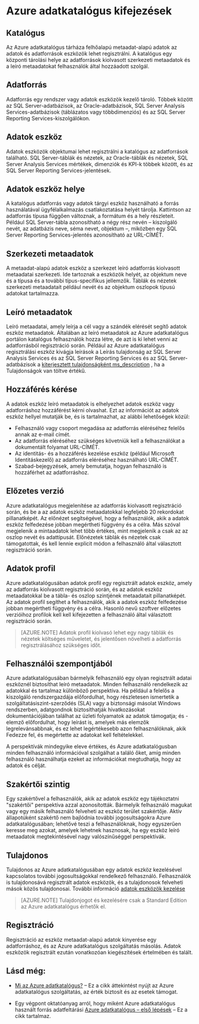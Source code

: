 <properties
   pageTitle="Azure adatkatalógus terminológia |} Microsoft Azure"
   description="Ebben a cikkben fogalmak és a kifejezések a Azure adatkatalógus dokumentációt."
   services="data-catalog"
   documentationCenter=""
   authors="steelanddata"
   manager="NA"
   editor=""
   tags=""/>
<tags
   ms.service="data-catalog"
   ms.devlang="NA"
   ms.topic="article"
   ms.tgt_pltfrm="NA"
   ms.workload="data-catalog"
   ms.date="09/21/2016"
   ms.author="maroche"/>

# <a name="azure-data-catalog-terminology"></a>Azure adatkatalógus kifejezések

## <a name="catalog"></a>Katalógus

Az Azure adatkatalógus tárháza felhőalapú metaadat-alapú adatok az adatok és adatforrások eszközök lehet regisztrálni. A katalógus egy központi tárolási helye az adatforrások kiolvasott szerkezeti metaadatok és a leíró metaadatokat felhasználók által hozzáadott szolgál.

## <a name="data-source"></a>Adatforrás

Adatforrás egy rendszer vagy adatok eszközök kezelő tároló. Többek között az SQL Server-adatbázisok, az Oracle-adatbázisok, SQL Server Analysis Services-adatbázisok (táblázatos vagy többdimenziós) és az SQL Server Reporting Services-kiszolgálókon.

## <a name="data-asset"></a>Adatok eszköz

Adatok eszközök objektumai lehet regisztrálni a katalógus az adatforrások található. SQL Server-táblák és nézetek, az Oracle-táblák és nézetek, SQL Server Analysis Services mértékek, dimenziók és KPI-k többek között, és az SQL Server Reporting Services-jelentések.

## <a name="data-asset-location"></a>Adatok eszköz helye

A katalógus adatforrás vagy adatok tárgyi eszköz használható a forrás használatával ügyfélalkalmazás csatlakoztatása helyét tárolja. Kattintson az adatforrás típusa függően változnak, a formátum és a hely részleteit. Például SQL Server-tábla azonosítható a négy rész nevén – kiszolgáló nevét, az adatbázis neve, séma nevet, objektum –, miközben egy SQL Server Reporting Services-jelentés azonosítható az URL-CÍMÉT.

## <a name="structural-metadata"></a>Szerkezeti metaadatok

A metaadat-alapú adatok eszköz a szerkezet leíró adatforrás kiolvasott metaadatai szerkezeti. Ide tartoznak a eszközök helyét, az objektum neve és a típusa és a további típus-specifikus jellemzők. Táblák és nézetek szerkezeti metaadatait például nevét és az objektum oszlopok típusú adatokat tartalmazza.

## <a name="descriptive-metadata"></a>Leíró metaadatok

Leíró metaadatai, amely leírja a cél vagy a szándék elérését segítő adatok eszköz metaadatok. Általában az leíró metaadatok az Azure adatkatalógus portálon katalógus felhasználók hozza létre, de azt is ki lehet venni az adatforrásból regisztráció során. Például az Azure adatkatalógus regisztrálási eszköz kivágja leírások a Leírás tulajdonság az SQL Server Analysis Services és az SQL Server Reporting Services és az SQL Server-adatbázisok a [kiterjesztett tulajdonságként ms_description](https://technet.microsoft.com/library/ms190243.aspx) , ha a Tulajdonságok van töltve értékű.

## <a name="request-access"></a>Hozzáférés kérése

A adatok eszköz leíró metaadatok is elhelyezhet adatok eszköz vagy adatforráshoz hozzáférést kérni olvashat. Ezt az információt az adatok eszköz hellyel mutatják be, és is tartalmazhat, az alábbi lehetőségek közül:

- Felhasználó vagy csoport megadása az adatforrás eléréséhez felelős annak az e-mail címét.
- Az adatforrás eléréséhez szükséges követniük kell a felhasználókat a dokumentált folyamat URL-CÍMÉT.
- Az identitás- és a hozzáférés kezelése eszköz (például Microsoft Identitáskezelő) az adatforrás eléréséhez használható URL-CÍMÉT.
- Szabad-bejegyzések, amely bemutatja, hogyan felhasználó is hozzáférhet az adatforráshoz.

## <a name="preview"></a>Előzetes verzió

Azure adatkatalógus megjelenítése az adatforrás kiolvasott regisztráció során, és be a az adatok eszköz metaadatokkal legfeljebb 20 rekordokat pillanatképét. Az előnézet segítségével, hogy a felhasználók, akik a adatok eszköz felfedezése jobban megértheti függvény és a célra. Más szóval megjelenik a mintaadatok lehet több értékes, mint megjelenik a csak az az oszlop nevét és adattípusát.
Előnézetek táblák és nézetek csak támogatottak, és kell lennie explicit módon a felhasználó által választott regisztráció során.

## <a name="data-profile"></a>Adatok profil

Azure adatkatalógusában adatok profil egy regisztrált adatok eszköz, amely az adatforrás kiolvasott regisztráció során, és az adatok eszköz metaadatokkal be a tábla- és oszlop szintjének metaadatait pillanatképét. Az adatok profil segíthet a felhasználók, akik a adatok eszköz felfedezése jobban megértheti függvény és a célra. Hasonló nevű szoftver előzetes verzióihoz profilok kell kell kifejezetten a felhasználó által választott regisztráció során.

> [AZURE.NOTE] Adatok profil kiolvasó lehet egy nagy táblák és nézetek költséges műveletet, és jelentősen növelheti a adatforrás regisztrálásához szükséges időt.

## <a name="user-perspective"></a>Felhasználói szempontjából

Azure adatkatalógusában bármelyik felhasználó egy olyan regisztrált adatai eszköznél biztosíthat leíró metaadatok. Minden felhasználó rendelkezik az adatokkal és tartalmaz különböző perspektíva. Ha például a felelős a kiszolgáló rendszergazdája előfordulhat, hogy részletesen ismertetik a szolgáltatásiszint-szerződés (SLA) vagy a biztonsági másolat Windows rendszerben, adatgondnok biztosíthatják hivatkozásokat dokumentációjában találhat az üzleti folyamatok az adatok támogatja; és -elemző előfordulhat, hogy leírást is, amelyek más elemzők legrelevánsabbnak, és ez lehet legértékesebb azon felhasználóknak, akik Fedezze fel, és megértette az adatokat kell feltételekkel.

A perspektívák mindegyike eleve értékes, és Azure adatkatalógusban minden felhasználó információval szolgálhat a találó őket, amíg minden felhasználó használhatja ezeket az információkat megtudhatja, hogy az adatok és célját.

## <a name="expert"></a>Szakértői szintig

Egy szakértővel a felhasználók, akik az adatok eszköz egy tájékoztatni "szakértői" perspektíva azzal azonosították. Bármelyik felhasználó magukat vagy egy másik felhasználó felveheti az eszköz terület szakértője. Aktív állapotúként szakértő nem bajlódnia további jogosultságokra Azure adatkatalógusában; lehetővé teszi a felhasználóknak, hogy egyszerűen keresse meg azokat, amelyek lehetnek hasznosak, ha egy eszköz leíró metaadatok megtekintésével nagy valószínűséggel perspektívák.

## <a name="owner"></a>Tulajdonos

Tulajdonos az Azure adatkatalógusában egy adatok eszköz kezelésével kapcsolatos további jogosultságokkal rendelkező felhasználó. Felhasználók is tulajdonosává regisztrált adatok eszközök, és a tulajdonosok felveheti mások közös tulajdonosai. További információ [adatok eszközök kezelése](data-catalog-how-to-manage.md)  
> [AZURE.NOTE] Tulajdonjogot és kezelésére csak a Standard Edition az Azure adatkatalógus érhetők el.

## <a name="registration"></a>Regisztráció

Regisztráció az eszköz metaadat-alapú adatok kinyerése egy adatforráshoz, és az Azure adatkatalógus szolgáltatás másolás. Adatok eszközök regisztrált ezután vonatkozóan kiegészítések értelmében és talált.

## <a name="see-also"></a>Lásd még:

- [Mi az Azure adatkatalógus?](data-catalog-what-is-data-catalog.md) – Ez a cikk áttekintést nyújt az Azure adatkatalógus szolgáltatás, az érték biztosít és az esetek támogat.

- Egy végpont oktatóanyag arról, hogy miként Azure adatkatalógus használt forrás adatfeltárási [Azure adatkatalógus – első lépések](data-catalog-get-started.md) – Ez a cikk tartalmaz.  
